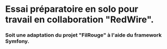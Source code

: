 # Essai préparatoire en solo pour travail en collaboration "RedWire".
### Soit une adaptation du projet "FilRouge" à l'aide du framework Symfony.